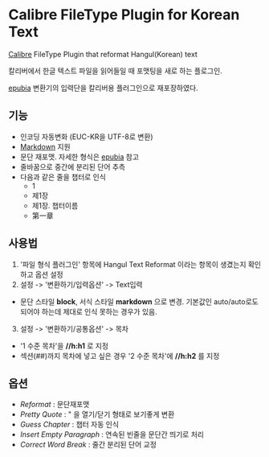 Calibre FileType Plugin for Korean Text
==========================================
[Calibre](http://calibre-ebook.com) FileType Plugin that reformat Hangul(Korean) text

칼리버에서 한글 텍스트 파일을 읽어들일 때 포맷팅을 새로 하는 플로그인.

[epubia](https://code.google.com/p/epubia) 변환기의 입력단을 칼리버용 플러그인으로 재포장하였다.

## 기능
* 인코딩 자동변화 (EUC-KR을 UTF-8로 변환)
* [Markdown](http://scriptogr.am/myevan/post/markdown-syntax-guide-for-scriptogram) 지원
* 문단 재포맷. 자세한 형식은 [epubia](https://code.google.com/p/epubia/wiki/HangulText) 참고
* 줄바꿈으로 중간에 분리된 단어 추측
* 다음과 같은 줄을 챕터로 인식
  - 1
  - 제1장
  - 제1장. 챕터이름
  - 第一章

## 사용법
1. '파일 형식 플러그인' 항목에 Hangul Text Reformat 이라는 항목이 생겼는지 확인하고 옵션 설정
2. 설정 -> '변환하기/입력옵션' -> Text입력
  * 문단 스타일 **block**, 서식 스타일 **markdown** 으로 변경.
    기본값인 auto/auto로도 되어야 하는데 제대로 인식 못하는 경우가 있음.
3. 설정 -> '변환하기/공통옵션'  -> 목차
  * '1 수준 목차'을 **//h:h1** 로 지정
  * 섹션(##)까지 목차에 넣고 싶은 경우 '2 수준 목차'에 **//h:h2** 를 지정

## 옵션
* *Reformat* : 문단재포맷
* *Pretty Quote*  : " 을 열기/닫기 형태로 보기좋게 변환
* *Guess Chapter* : 챕터 자동 인식
* *Insert Empty Paragraph* : 연속된 빈줄을 문단간 띄기로 처리
* *Correct Word Break* : 줄간 분리된 단어 교정

